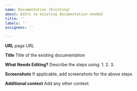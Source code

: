 ```yaml
---
name: Documentation (Existing)
about: Edits to existing documentation needed
title: ''
labels: ''
assignees: ''

---
```


**URL**
page URL

**Title**
Title of the existing documentation

**What Needs Editing?**
Describe the steps using:
1. 
2. 
3.

**Screenshots**
If applicable, add screenshots for the above steps

**Additional context**
Add any other context.
